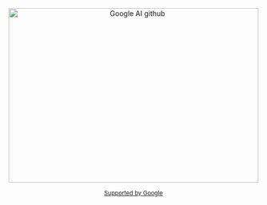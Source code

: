 <div align="center">
	<img width="500" height="350" src="" alt="Google AI github">
	<br>
	<p>
		<p>
			<sup>
				<a href="https://github.com/sponsors/sindresorhus">Supported by Google</a>
			</sup>
		</p>
		<br>
		<br>
	</p>
	<br>
	<br>
</div>
